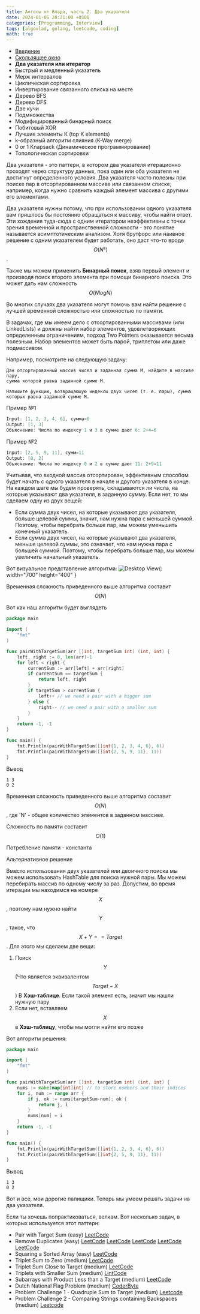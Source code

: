 ```yaml
---
title: Алгосы от Влада, часть 2. Два указателя
date: 2024-01-05 20:21:00 +0500
categories: [Programming, Interview]
tags: [algovlad, golang, leetcode, coding]
math: true
---
```



* [Введение](/posts/algo-patterns/)
* [Скользящее окно](/posts/algo-patterns-sliding-window/)
* <b>Два указателя или итератор</b>
* Быстрый и медленный указатель
* Мерж интервалов
* Циклическая сортировка
* Инвертирование связанного списка на месте
* Дерево BFS
* Дерево DFS
* Две кучи
* Подмножества
* Модифицированный бинарный поиск
* Побитовый XOR
* Лучшие элементы К (top K elements)
* k-образный алгоритм слияния (K-Way merge)
* 0 or 1 Knapsack (Динамическое программирование)
* Топологическая сортировки


Два указателя - это паттерн, в котором два указателя итерационно проходят через структуру данных, 
пока один или оба указателя не достигнут определенного условия. Два указателя часто полезны при поиске пар в 
отсортированном массиве или связанном списке; например, когда нужно сравнить каждый элемент массива с 
другими его элементами.

Два указателя нужны потому, что при использовании одного указателя вам пришлось бы постоянно обращаться к массиву, 
чтобы найти ответ. Эти хождения туда-сюда с одним итератором неэффективны с точки зрения временной и 
пространственной сложности - это понятие называется асимптотическим анализом. 
Хотя брутфорс или наивное решение с одним указателем будет работать, оно даст что-то вроде 
$$O(N²)$$.

Также мы можем применить <b>Бинарный поиск</b>, взяв первый элемент и производя поиск второго элемента 
при помощи бинарного поиска. Это может дать нам сложность $$O(N logN)$$


Во многих случаях два указателя могут помочь вам найти решение с лучшей временной сложностью или сложностью по памяти.


В задачах, где мы имеем дело с отсортированными массивами (или LinkedLists) и должны найти набор элементов, 
удовлетворяющих определенным ограничениям, подход Two Pointers оказывается весьма полезным. 
Набор элементов может быть парой, триплетом или даже подмассивом.

Например, посмотрите на следующую задачу:
```
Дан отсортированный массив чисел и заданная сумма M, найдите в массиве пару, 
сумма которой равна заданной сумме M.

Напишите функцию, возвращающую индексы двух чисел (т. е. пары), сумма которых равна заданной сумме М.
```

Пример №1
```go
Input: [1, 2, 3, 4, 6], сумма=6
Output: [1, 3]
Объяснение: Числа по индексу 1 и 3 в сумме дают 6: 2+4=6
```

Пример №2
```go
Input: [2, 5, 9, 11], сумм=11
Output: [0, 2]
Объяснение: Числа по индексу 0 и 2 в сумме дают 11: 2+9=11
```


Учитывая, что входной массив отсортирован, эффективным способом будет начать с одного указателя в начале 
и другого указателя в конце. На каждом шаге мы будем проверять, складываются ли числа, на которые указывают 
два указателя, в заданную сумму. Если нет, то мы сделаем одну из двух вещей:

* Если сумма двух чисел, на которые указывают два указателя, больше целевой суммы, значит, 
нам нужна пара с меньшей суммой. Поэтому, чтобы перебрать больше пар, мы можем уменьшить конечный указатель.
* Если сумма двух чисел, на которые указывают два указателя, меньше целевой суммы, это означает, 
что нам нужна пара с большей суммой. Поэтому, чтобы перебрать больше пар, мы можем увеличить начальный указатель.

Вот визуальное представление алгоритма:
![Desktop View](/assets/img/posts/2024-01-05-algo-patterns-two-pointers/two-pointers.svg){: width="700" height="400" }

Временная сложность приведенного выше алгоритма составит
$$O(N)$$

Вот как наш алгоритм будет выглядеть
```go
package main

import (
	"fmt"
)

func pairWithTargetSum(arr []int, targetSum int) (int, int) {
	left, right := 0, len(arr)-1
	for left < right {
		currentSum := arr[left] + arr[right]
		if currentSum == targetSum {
			return left, right
		}
		if targetSum > currentSum {
			left++ // we need a pair with a bigger sum
		} else {
			right-- // we need a pair with a smaller sum
		}
	}
	return -1, -1
}

func main() {
	fmt.Println(pairWithTargetSum([]int{1, 2, 3, 4, 6}, 6))
	fmt.Println(pairWithTargetSum([]int{2, 5, 9, 11}, 11))
}
```

Вывод
```
1 3
0 2
```
Временная сложность приведенного выше алгоритма составит $$O(N)$$
, где 'N' - общее количество элементов в заданном массиве.

Сложность по памяти составит $$O(1)$$

Потребление памяти - константа

Альтернативное решение

Вместо использования двух указателей или двоичного поиска мы можем использовать HashTable для поиска нужной пары. 
Мы можем перебирать массив по одному числу за раз. 
Допустим, во время итерации мы находимся на номере
$$X$$, поэтому нам нужно 
найти $$Y$$, такое, что
$$X + Y == Target$$.
Для этого мы сделаем две вещи: 

1. Поиск $$Y$$ (Что является эквивалентом $$Target - X$$)
В <b>Хэш-таблице</b>. Если такой элемент есть, значит мы нашли нужную пару
2. Если нет, вставляем $$Х$$ в <b>Хэш-таблицу</b>, чтобы мы могли найти его позже

Вот алгоритм решения: 
```go
package main

import (
	"fmt"
)

func pairWithTargetSum(arr []int, targetSum int) (int, int) {
	nums := make(map[int]int) // to store numbers and their indices
	for i, num := range arr {
		if j, ok := nums[targetSum-num]; ok {
			return j, i
		}
		nums[num] = i
	}
	return -1, -1
}

func main() {
	fmt.Println(pairWithTargetSum([]int{1, 2, 3, 4, 6}, 6))
	fmt.Println(pairWithTargetSum([]int{2, 5, 9, 11}, 11))
}
```

Вывод
```
1 3
0 2
```
Вот и все, мои дорогие папищики. Теперь мы умеем решать задачи на два указателя. 

Если ты хочешь попрактиковаться, велкам.
Вот несколько задач, в которых используется этот паттерн:
* Pair with Target Sum (easy) [LeetCode](https://leetcode.com/problems/two-sum/)
* Remove Duplicates (easy) [LeetCode](https://leetcode.com/problems/remove-duplicates-from-sorted-list/) [LeetCode](https://leetcode.com/problems/remove-duplicates-from-sorted-list-ii/) [LeetCode](https://leetcode.com/problems/remove-duplicates-from-sorted-array-ii/) [LeetCode](https://leetcode.com/problems/find-the-duplicate-number/) [LeetCode](https://leetcode.com/problems/duplicate-zeros/)
* Squaring a Sorted Array (easy) [LeetCode](https://leetcode.com/problems/squares-of-a-sorted-array/)
* Triplet Sum to Zero (medium) [LeetCode](https://leetcode.com/problems/3sum/)
* Triplet Sum Close to Target (medium) [LeetCode](https://leetcode.com/problems/3sum-closest/)
* Triplets with Smaller Sum (medium) [LintCode](https://www.lintcode.com/problem/3sum-smaller/description)
* Subarrays with Product Less than a Target (medium) [LeetCode](https://leetcode.com/problems/subarray-product-less-than-k/)
* Dutch National Flag Problem (medium) [CoderByte](https://coderbyte.com/algorithm/dutch-national-flag-sorting-problem)
* Problem Challenge 1 - Quadruple Sum to Target (medium) [Leetcode](https://leetcode.com/problems/4sum/)
* Problem Challenge 2 - Comparing Strings containing Backspaces (medium) [Leetcode](https://leetcode.com/problems/backspace-string-compare/)

